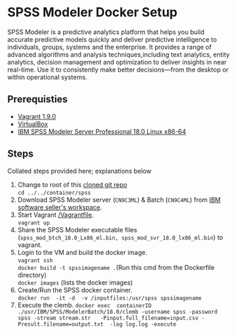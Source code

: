 # SPSS Modeler Docker Setup

SPSS Modeler is a predictive analytics platform that helps you build accurate predictive models quickly and deliver predictive intelligence to individuals, groups, systems and the enterprise. It provides a range of advanced algorithms and analysis techniques,including text analytics, entity analytics, decision management and optimization to deliver insights in near real-time. Use it to consistently make better decisions—from the desktop or within operational systems.

## Prerequisties
  * [Vagrant 1.9.0](https://releases.hashicorp.com/vagrant/1.9.0/)
  * [VirtualBox](https://www.virtualbox.org/wiki/Downloads) 
  * [IBM SPSS Modeler Server Professional 18.0 Linux x86-64](http://w3-03.ibm.com/software/spcn/swdownloads.html) 

## Steps
Collated steps provided here; explanations below
  1. Change to root of this [cloned git repo](https://github.ibm.com/cognitive-data-platform/cognitive-data-platform)  
    `cd ../../container/spss`
  2. Download SPSS Modeler server (`CN9C3ML`) & Batch (`CN9C4ML`) from [IBM software seller's workspace](http://w3-03.ibm.com/software/spcn/swdownloads.html). 
  3. Start Vagrant [/Vagrantfile](/Vagrantfile).   
    `vagrant up`
  4. Share the SPSS Modeler executable files (`spss_mod_btch_18.0_Lx86_ml.bin, spss_mod_svr_18.0_lx86_ml.bin`) to vagrant. 
  5. Login to the VM and build the docker image.     
    `vagrant ssh`  
    `docker build -t spssimagename .`(Run this cmd from the Dockerfile directory)  
    `docker images`  (lists the docker images)
  6. Create/Run the SPSS docker container.     
    `docker run  -it -d  -v /inputfiles:/usr/spss spssimagename`      
  7. Execute the clemb. 
    `docker exec  containerID ./usr/IBM/SPSS/ModelerBatch/18.0/clemb -username spss -password spss -stream stream.str   -Pinput.full_filename=input.csv -Presult.filename=output.txt  -log log.log -execute`       
     

